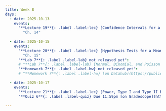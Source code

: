 ```yaml
---
title: Week 8
days:
  - date: 2025-10-13
    events:
      "**Lecture 19**{: .label .label-lec} [Confidence Intervals for a Mean with Known Standard Deviation](https://ph142-ucb.github.io/fa25/src/lec/Lec19_Intro-to-inference.html) [(Recording)]()":
        "Ch. 14"
        
  - date: 2025-10-15
    events:
      "**Lecture 20**{: .label .label-lec} [Hypothesis Tests for a Mean with Known Standard Deviation](https://ph142-ucb.github.io/fa25/src/lec/Lec20_Hypothesis-testing.html) [(Recording)]()": 
        "Ch. 15"
      "**Lab 7**{: .label .label-lab} not released yet":
      # "**Lab 7**{: .label .label-lab} [Normal, Binomial, and Poisson Distribution](https://publichealth.datahub.berkeley.edu/hub/user-redirect/git-pull?repo=https%3A%2F%2Fgithub.com%2Fph142-ucb%2Fph142-fa25&urlpath=rstudio%2F&branch=main) (Due Oct 18th)":
      "**Homework 7**{: .label .label-hw} not released yet":
      # "**Homework 7**{: .label .label-hw} [on Datahub](https://publichealth.datahub.berkeley.edu/hub/user-redirect/git-pull?repo=https%3A%2F%2Fgithub.com%2Fph142-ucb%2Fph142-fa25&urlpath=rstudio%2F&branch=main)":
      
  - date: 2025-10-17
    events:
      "**Lecture 21**{: .label .label-lec} [Power, Type I and Type II Error, Sample Size](https://ph142-ucb.github.io/fa25/src/lec/Lec21_Inference-in-practice.html) [(Recording)]()":
      "**Quiz 6**{: .label .label-quiz} Due 11:59pm [on Gradescope](https://www.gradescope.com/courses/833518)":
      
---
```

